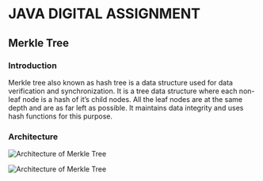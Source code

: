 # JAVA DIGITAL ASSIGNMENT
##                                  Merkle Tree
### Introduction
Merkle tree also known as hash tree is a data structure used for data verification and synchronization. 
It is a tree data structure where each non-leaf node is a hash of it’s child nodes. All the leaf nodes are at the same depth and are as far left as possible. 
It maintains data integrity and uses hash functions for this purpose. 

### Architecture
![Architecture of Merkle Tree](C:\Users\churchill\Documents\GitHub\JAVA-DIGITAL-ASSIGNMENT\image.jpg) 

![Architecture of Merkle Tree](C:\Users\churchill\Documents\GitHub\JAVA-DIGITAL-ASSIGNMENT\image.jpg) 



